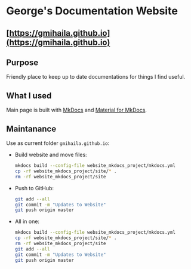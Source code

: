 # George's Documentation Website

## [https://gmihaila.github.io](https://gmihaila.github.io)

## Purpose

Friendly place to keep up to date documentations for things I find useful.

## What I used

Main page is built with [MkDocs](https://www.mkdocs.org/) and [Material for MkDocs](https://squidfunk.github.io/mkdocs-material/).


## Maintanance

Use as current folder `gmihaila.github.io`:

* Build website and move files:
  ```bash
  mkdocs build --config-file website_mkdocs_project/mkdocs.yml
  cp -rf website_mkdocs_project/site/* .
  rm -rf website_mkdocs_project/site
  ```

* Push to GitHub:

  ```bash
  git add --all
  git commit -m "Updates to Website"
  git push origin master
  ```
  
* All in one:

  ```bash
  mkdocs build --config-file website_mkdocs_project/mkdocs.yml
  cp -rf website_mkdocs_project/site/* .
  rm -rf website_mkdocs_project/site
  git add --all
  git commit -m "Updates to Website"
  git push origin master
  ```


